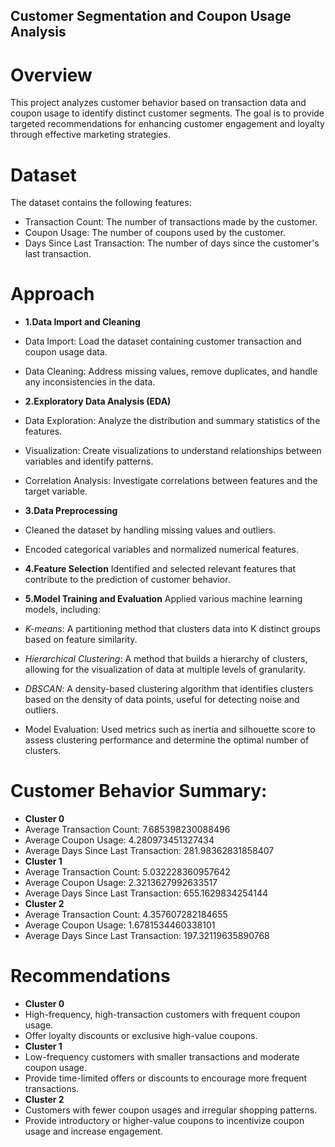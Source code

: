 ## Customer Segmentation and Coupon Usage Analysis

# Overview
This project analyzes customer behavior based on transaction data and coupon usage to identify distinct customer segments. The goal is to provide targeted recommendations for enhancing customer engagement and loyalty through effective marketing strategies.

# Dataset
The dataset contains the following features:
* Transaction Count: The number of transactions made by the customer.
* Coupon Usage: The number of coupons used by the customer.
* Days Since Last Transaction: The number of days since the customer's last transaction.

# Approach

* **1.Data Import and Cleaning**
* Data Import: Load the dataset containing customer transaction and coupon usage data.
* Data Cleaning: Address missing values, remove duplicates, and handle any inconsistencies in the data.
* **2.Exploratory Data Analysis (EDA)**
* Data Exploration: Analyze the distribution and summary statistics of the features.
* Visualization: Create visualizations to understand relationships between variables and identify patterns.
* Correlation Analysis: Investigate correlations between features and the target variable.
* **3.Data Preprocessing**
* Cleaned the dataset by handling missing values and outliers.
* Encoded categorical variables and normalized numerical features.
* **4.Feature Selection**
Identified and selected relevant features that contribute to the prediction of customer behavior.
* **5.Model Training and Evaluation**
Applied various machine learning models, including:
*   *K-means*: A partitioning method that clusters data into K distinct groups based on feature similarity.
*   *Hierarchical Clustering*: A method that builds a hierarchy of clusters, allowing for the visualization of data at multiple levels of granularity.
*   *DBSCAN*: A density-based clustering algorithm that identifies clusters based on the density of data points, useful for detecting noise and outliers.

* Model Evaluation: Used metrics such as inertia and silhouette score to assess clustering performance and determine the optimal number of clusters.

# Customer Behavior Summary:
* **Cluster 0**
* Average Transaction Count: 7.685398230088496
* Average Coupon Usage: 4.280973451327434
* Average Days Since Last Transaction: 281.98362831858407
* **Cluster 1**
* Average Transaction Count: 5.032228360957642
* Average Coupon Usage: 2.3213627992633517
* Average Days Since Last Transaction: 655.1629834254144
* **Cluster 2**
* Average Transaction Count: 4.357607282184655
* Average Coupon Usage: 1.6781534460338101
* Average Days Since Last Transaction: 197.32119635890768

# Recommendations
* **Cluster 0**
* High-frequency, high-transaction customers with frequent coupon usage.
* Offer loyalty discounts or exclusive high-value coupons.
* **Cluster 1**
* Low-frequency customers with smaller transactions and moderate coupon usage.
* Provide time-limited offers or discounts to encourage more frequent transactions.
* **Cluster 2**
* Customers with fewer coupon usages and irregular shopping patterns.
* Provide introductory or higher-value coupons to incentivize coupon usage and increase engagement.
